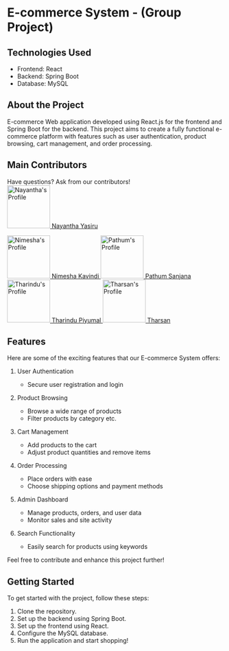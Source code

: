# E-commerce System - (Group Project)

## Technologies Used
- Frontend: React
- Backend: Spring Boot
- Database: MySQL

## About the Project
E-commerce Web application developed using React.js for the frontend and Spring Boot for the backend. This project aims to create a fully functional e-commerce platform with features such as user authentication, product browsing, cart management, and order processing.

## Main Contributors
Have questions? Ask from our contributors! <br>
   <a href="https://github.com/Nayantha">
   <img src="https://avatars.githubusercontent.com/u/88623037?v=4" alt="Nayantha's Profile" width="100" >
   Nayantha Yasiru
   </a>
   
   <a href="https://github.com/NimeshaKavindi">
   <img src="https://avatars.githubusercontent.com/u/91362972?v=4" alt="Nimesha's Profile" width="100" >
   Nimesha Kavindi
   </a>
   
   <a href="https://github.com/PathumSanjana">
   <img src="https://avatars.githubusercontent.com/u/94284049?v=4" alt="Pathum's Profile" width="100" >
   Pathum Sanjana 
   </a>
   
   <a href="https://github.com/PiyumalT">
   <img src="https://avatars.githubusercontent.com/u/94281006?v=4" alt="Tharindu's Profile" width="100" >
   Tharindu Piyumal 
   </a>
   
   <a href="https://github.com/STharshan">
   <img src="https://avatars.githubusercontent.com/u/94169764?v=4" alt="Tharsan's Profile" width="100" >
   Tharsan
   </a>

## Features
Here are some of the exciting features that our E-commerce System offers:

1. User Authentication
   - Secure user registration and login

2. Product Browsing
   - Browse a wide range of products
   - Filter products by category etc.

3. Cart Management
   - Add products to the cart
   - Adjust product quantities and remove items

4. Order Processing
   - Place orders with ease
   - Choose shipping options and payment methods

5. Admin Dashboard
   - Manage products, orders, and user data
   - Monitor sales and site activity

6. Search Functionality
   - Easily search for products using keywords

Feel free to contribute and enhance this project further!

## Getting Started
To get started with the project, follow these steps:
1. Clone the repository.
2. Set up the backend using Spring Boot.
3. Set up the frontend using React.
4. Configure the MySQL database.
5. Run the application and start shopping!
